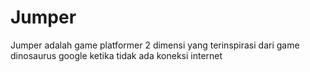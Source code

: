 # Jumper 
Jumper adalah game platformer 2 dimensi yang terinspirasi dari game dinosaurus google ketika tidak ada koneksi internet
